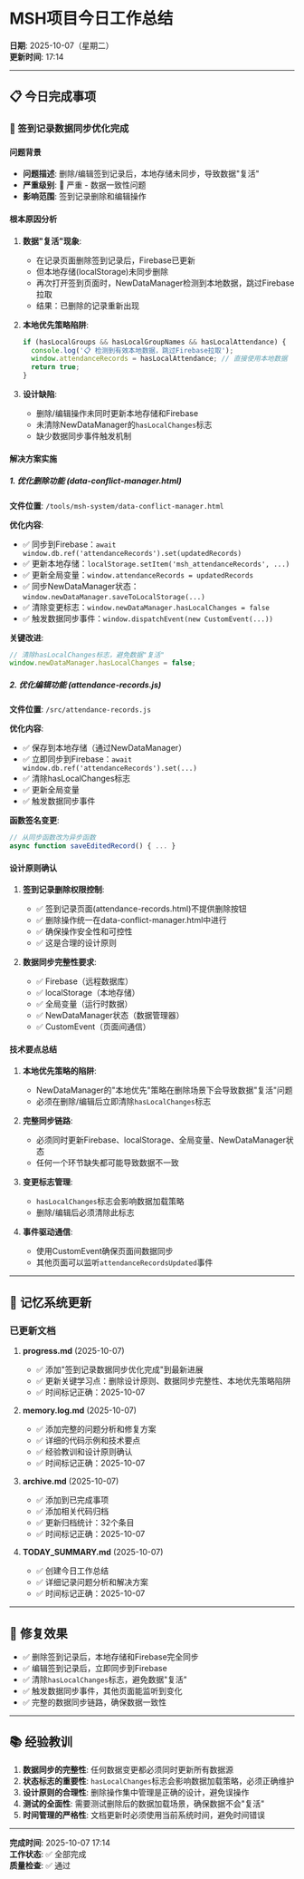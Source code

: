 # MSH项目今日工作总结

**日期**: 2025-10-07（星期二）  
**更新时间**: 17:14

---

## 📋 今日完成事项

### 🎯 签到记录数据同步优化完成

#### 问题背景
- **问题描述**: 删除/编辑签到记录后，本地存储未同步，导致数据"复活"
- **严重级别**: 🔴 严重 - 数据一致性问题
- **影响范围**: 签到记录删除和编辑操作

#### 根本原因分析
1. **数据"复活"现象**:
   - 在记录页面删除签到记录后，Firebase已更新
   - 但本地存储(localStorage)未同步删除
   - 再次打开签到页面时，NewDataManager检测到本地数据，跳过Firebase拉取
   - 结果：已删除的记录重新出现

2. **本地优先策略陷阱**:
   ```javascript
   if (hasLocalGroups && hasLocalGroupNames && hasLocalAttendance) {
     console.log('📋 检测到有效本地数据，跳过Firebase拉取');
     window.attendanceRecords = hasLocalAttendance; // 直接使用本地数据
     return true;
   }
   ```

3. **设计缺陷**:
   - 删除/编辑操作未同时更新本地存储和Firebase
   - 未清除NewDataManager的`hasLocalChanges`标志
   - 缺少数据同步事件触发机制

#### 解决方案实施

##### 1. 优化删除功能 (data-conflict-manager.html)
**文件位置**: `/tools/msh-system/data-conflict-manager.html`

**优化内容**:
- ✅ 同步到Firebase：`await window.db.ref('attendanceRecords').set(updatedRecords)`
- ✅ 更新本地存储：`localStorage.setItem('msh_attendanceRecords', ...)`
- ✅ 更新全局变量：`window.attendanceRecords = updatedRecords`
- ✅ 同步NewDataManager状态：`window.newDataManager.saveToLocalStorage(...)`
- ✅ 清除变更标志：`window.newDataManager.hasLocalChanges = false`
- ✅ 触发数据同步事件：`window.dispatchEvent(new CustomEvent(...))`

**关键改进**:
```javascript
// 清除hasLocalChanges标志，避免数据"复活"
window.newDataManager.hasLocalChanges = false;
```

##### 2. 优化编辑功能 (attendance-records.js)
**文件位置**: `/src/attendance-records.js`

**优化内容**:
- ✅ 保存到本地存储（通过NewDataManager）
- ✅ 立即同步到Firebase：`await window.db.ref('attendanceRecords').set(...)`
- ✅ 清除hasLocalChanges标志
- ✅ 更新全局变量
- ✅ 触发数据同步事件

**函数签名变更**:
```javascript
// 从同步函数改为异步函数
async function saveEditedRecord() { ... }
```

#### 设计原则确认

1. **签到记录删除权限控制**:
   - ✅ 签到记录页面(attendance-records.html)不提供删除按钮
   - ✅ 删除操作统一在data-conflict-manager.html中进行
   - ✅ 确保操作安全性和可控性
   - ✅ 这是合理的设计原则

2. **数据同步完整性要求**:
   - ✅ Firebase（远程数据库）
   - ✅ localStorage（本地存储）
   - ✅ 全局变量（运行时数据）
   - ✅ NewDataManager状态（数据管理器）
   - ✅ CustomEvent（页面间通信）

#### 技术要点总结

1. **本地优先策略的陷阱**: 
   - NewDataManager的"本地优先"策略在删除场景下会导致数据"复活"问题
   - 必须在删除/编辑后立即清除`hasLocalChanges`标志

2. **完整同步链路**: 
   - 必须同时更新Firebase、localStorage、全局变量、NewDataManager状态
   - 任何一个环节缺失都可能导致数据不一致

3. **变更标志管理**: 
   - `hasLocalChanges`标志会影响数据加载策略
   - 删除/编辑后必须清除此标志

4. **事件驱动通信**: 
   - 使用CustomEvent确保页面间数据同步
   - 其他页面可以监听`attendanceRecordsUpdated`事件

---

## 📝 记忆系统更新

### 已更新文档
1. **progress.md** (2025-10-07)
   - ✅ 添加"签到记录数据同步优化完成"到最新进展
   - ✅ 更新关键学习点：删除设计原则、数据同步完整性、本地优先策略陷阱
   - ✅ 时间标记正确：2025-10-07

2. **memory.log.md** (2025-10-07)
   - ✅ 添加完整的问题分析和修复方案
   - ✅ 详细的代码示例和技术要点
   - ✅ 经验教训和设计原则确认
   - ✅ 时间标记正确：2025-10-07

3. **archive.md** (2025-10-07)
   - ✅ 添加到已完成事项
   - ✅ 添加相关代码归档
   - ✅ 更新归档统计：32个条目
   - ✅ 时间标记正确：2025-10-07

4. **TODAY_SUMMARY.md** (2025-10-07)
   - ✅ 创建今日工作总结
   - ✅ 详细记录问题分析和解决方案
   - ✅ 时间标记正确：2025-10-07

---

## 🎯 修复效果

- ✅ 删除签到记录后，本地存储和Firebase完全同步
- ✅ 编辑签到记录后，立即同步到Firebase
- ✅ 清除`hasLocalChanges`标志，避免数据"复活"
- ✅ 触发数据同步事件，其他页面能监听到变化
- ✅ 完整的数据同步链路，确保数据一致性

---

## 📚 经验教训

1. **数据同步的完整性**: 任何数据变更都必须同时更新所有数据源
2. **状态标志的重要性**: `hasLocalChanges`标志会影响数据加载策略，必须正确维护
3. **设计原则的合理性**: 删除操作集中管理是正确的设计，避免误操作
4. **测试的全面性**: 需要测试删除后的数据加载场景，确保数据不会"复活"
5. **时间管理的严格性**: 文档更新时必须使用当前系统时间，避免时间错误

---

**完成时间**: 2025-10-07 17:14  
**工作状态**: ✅ 全部完成  
**质量检查**: ✅ 通过


